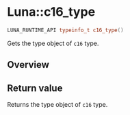 # Luna::c16_type

```c++
LUNA_RUNTIME_API typeinfo_t c16_type()
```

Gets the type object of `c16` type. 

## Overview


## Return value
Returns the type object of `c16` type. 

